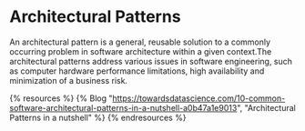 # Architectural Patterns

An architectural pattern is a general, reusable solution to a commonly occurring problem in software architecture within a given context.The architectural patterns address various issues in software engineering, such as computer hardware performance limitations, high availability and minimization of a business risk.

{% resources %}
  {% Blog "https://towardsdatascience.com/10-common-software-architectural-patterns-in-a-nutshell-a0b47a1e9013", "Architectural Patterns in a nutshell" %}
{% endresources %}

